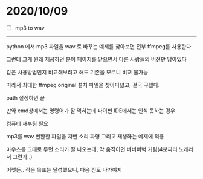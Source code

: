 # 2020/10/09

- [ ]  mp3 to wav

---

python 에서 mp3 파일을 wav 로 바꾸는 예제를 찾아보면 전부 ffmpeg를 사용한다

그런데 그게 원래 제공하던 분이 페이지를 닫으면서 다른 사람들의 버전만 남아있다

같은 사용방법인지 비교해보려고 해도 기존을 모르니 비교 불가능

따라서 최대한 ffmpeg original 설치 파일을 찾아다녔고, 결국 구했다.

path 설정하면 끝

만약 cmd창에서는 명령어가 잘 먹히는데 파이썬 IDE에서는 인식 못하는 경우

컴퓨터 재부팅 필요

mp3를 wav 변환한 파일을 저번 소리 파형 그리고 재생하는 예제에 적용

마우스를 그대로 두면 소리가 잘 나오는데, 막 움직이면 버버버벅 거림(4분짜리 노래라서 그런가..)

어쨋든.. 작은 목표는 달성했으니, 다음 진도 나가야지